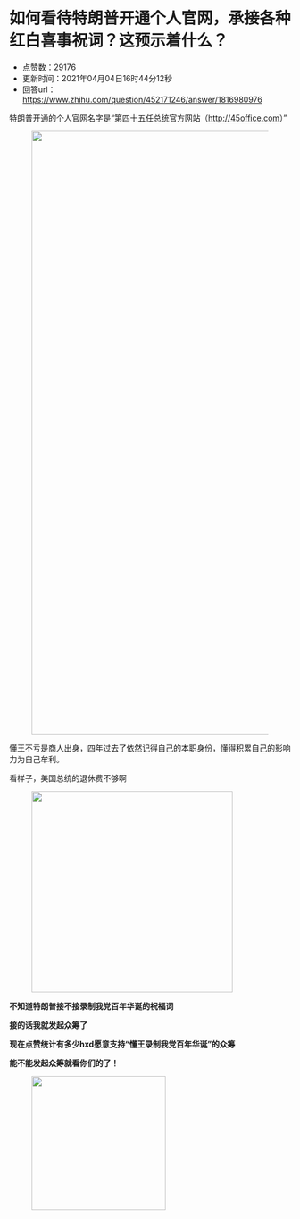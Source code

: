 # 如何看待特朗普开通个人官网，承接各种红白喜事祝词？这预示着什么？
- 点赞数：29176
- 更新时间：2021年04月04日16时44分12秒
- 回答url：https://www.zhihu.com/question/452171246/answer/1816980976
<body>
 <p data-pid="pWj3Eq9o">特朗普开通的个人官网名字是“第四十五任总统官方网站（<a href="https://link.zhihu.com/?target=http%3A//45office.com" class=" external" target="_blank" rel="nofollow noreferrer"><span class="invisible">http://</span><span class="visible">45office.com</span><span class="invisible"></span></a>）”</p>
 <figure data-size="normal">
  <img src="https://pic1.zhimg.com/50/v2-f511311088c6298ee1b63dca41119d69_720w.jpg?source=1940ef5c" data-rawwidth="1080" data-rawheight="1645" data-size="normal" data-original-token="v2-e66a1b8fdbd07f055811bdb04b260aa5" data-default-watermark-src="https://picx.zhimg.com/50/v2-e64a6f34d4e28ec431f69641dd6430ff_720w.jpg?source=1940ef5c" class="origin_image zh-lightbox-thumb" width="1080" data-original="https://pic1.zhimg.com/v2-f511311088c6298ee1b63dca41119d69_r.jpg?source=1940ef5c">
 </figure>
 <p data-pid="3LfjG16k">懂王不亏是商人出身，四年过去了依然记得自己的本职身份，懂得积累自己的影响力为自己牟利。</p>
 <p data-pid="2Z0NLxLm">看样子，美国总统的退休费不够啊</p>
 <figure data-size="normal">
  <img src="https://pica.zhimg.com/50/v2-a7fad194ff773555155b169adfb211ba_720w.gif?source=1940ef5c" data-rawwidth="360" data-rawheight="203" data-size="normal" data-original-token="v2-a7fad194ff773555155b169adfb211ba" data-thumbnail="https://picx.zhimg.com/50/v2-a7fad194ff773555155b169adfb211ba_720w.jpg?source=1940ef5c" class="content_image" width="360">
 </figure>
 <p data-pid="5Ctm3Iog"><b>不知道特朗普接不接录制我党百年华诞的祝福词</b></p>
 <p data-pid="J0fvIG-j"><b>接的话我就发起众筹了 </b></p>
 <p data-pid="vhnjAMJC"><b>现在点赞统计有多少hxd愿意支持“懂王录制我党百年华诞”的众筹</b></p>
 <p data-pid="XrxIqp3v"><b>能不能发起众筹就看你们的了！</b></p>
 <figure data-size="normal">
  <img src="https://picx.zhimg.com/50/v2-9876993e4115a22aa430677005b5c69a_720w.jpg?source=1940ef5c" data-rawwidth="240" data-rawheight="240" data-size="normal" data-original-token="v2-69ae1ac1e969b6a6c6d523c80d0809c0" data-default-watermark-src="https://picx.zhimg.com/50/v2-6a571addddcad773c51ba6f193ca8429_720w.jpg?source=1940ef5c" class="content_image" width="240">
 </figure>
 <p></p>
</body>